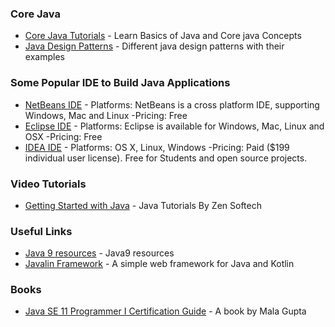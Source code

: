 ### Core Java
 * [Core Java Tutorials](http://www.tutorialspoint.com/java/java_tutorial.pdf) -  Learn Basics of Java and Core java Concepts
 * [Java Design Patterns](https://github.com/iluwatar/java-design-patterns) - Different java design patterns with their examples 
### Some Popular IDE to Build Java Applications

 * [NetBeans IDE](https://netbeans.org/) - Platforms: NetBeans is a cross platform IDE, supporting Windows, Mac and Linux -Pricing: Free
 * [Eclipse IDE](https://eclipse.org/) - Platforms: Eclipse is available for Windows, Mac, Linux and OSX -Pricing: Free
 * [IDEA IDE](https://www.jetbrains.com/idea/download/#section=linux) - Platforms: OS X, Linux, Windows -Pricing: Paid ($199 individual user license). Free for Students and open source projects.
 
 ### Video Tutorials
 * [Getting Started with Java](https://www.enggheads.com/#!lectureseries/1465637676467462) - Java Tutorials By Zen Softech

### Useful Links
 * [Java 9 resources](https://sm-dev.edutone.net/Java9/) - Java9 resources
 * [Javalin Framework](https://javalin.io/) - A simple web framework for Java and Kotlin
 
 ### Books
 * [Java SE 11 Programmer I Certification Guide](https://www.manning.com/books/java-se-11-programmer-i-certification-guide/) - A book by Mala Gupta

